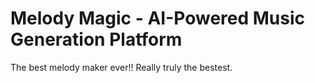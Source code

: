 # Melody Magic - AI-Powered Music Generation Platform

The best melody maker ever!!
Really truly the bestest.
